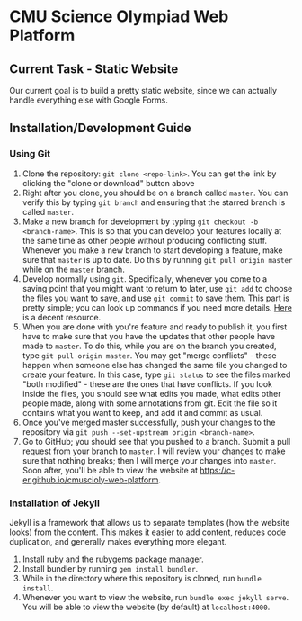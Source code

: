 # CMU Science Olympiad Web Platform

## Current Task - Static Website
Our current goal is to build a pretty static website, since we can actually
handle everything else with Google Forms.

## Installation/Development Guide
### Using Git

1. Clone the repository: `git clone <repo-link>`. You can get
the link by clicking the "clone or download" button above
2. Right after you clone, you should be on a branch called `master`. You
can verify this by typing `git branch` and ensuring that the starred branch
is called `master`.
3. Make a new branch for development by typing `git checkout -b <branch-name>`.
This is so that you can develop your features locally at the same time as
other people without producing conflicting stuff. Whenever you make a new
branch to start developing a feature, make sure that `master` is up to date.
Do this by running `git pull origin master` while on the `master` branch.
4. Develop normally using `git`. Specifically, whenever you come to a saving
point that you might want to return to later, use `git add` to choose the files
you want to save, and use `git commit` to save them. This part is pretty
simple; you can look up commands if you need more details. [Here](https://www.git-tower.com/learn/git/ebook/en/command-line/introduction) is
a decent resource.
5. When you are done with you're feature and ready to publish it, you first
have to make sure that you have the updates that other people have made to
`master`. To do this, while you are on the branch you created, type
`git pull origin master`. You may get "merge conflicts" - these happen when
someone else has changed the same file you changed to create your feature.
In this case, type `git status` to see the files marked "both modified" - these
are the ones that have conflicts. If you look inside the files, you should
see what edits you made, what edits other people made, along with some
annotations from git. Edit the file so it contains what you want to keep,
and add it and commit as usual.
6. Once you've merged master successfully, push your changes to the repository
via `git push --set-upstream origin <branch-name>`.
7. Go to GitHub; you should see that you pushed to a branch. Submit a pull
request from your branch to `master`. I will review your changes to make
sure that nothing breaks; then I will merge your changes into `master`. Soon
after, you'll be able to view the website at https://c-er.github.io/cmuscioly-web-platform.

### Installation of Jekyll
Jekyll is a framework that allows us to separate templates (how the website looks)
from the content. This makes it easier to add content, reduces code duplication,
and generally makes everything more elegant.
1. Install [ruby](https://www.ruby-lang.org/en/documentation/installation/)
and the [rubygems package manager](https://rubygems.org/pages/download).
2. Install bundler by running `gem install bundler`.
3. While in the directory where this repository is cloned, run `bundle install`.
4. Whenever you want to view the website, run `bundle exec jekyll serve`. You
will be able to view the website (by default) at `localhost:4000`.